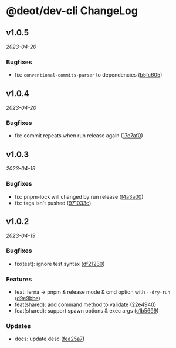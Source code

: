 # @deot/dev-cli ChangeLog

## v1.0.5

_2023-04-20_

### Bugfixes

- fix: `conventional-commits-parser` to dependencies ([b5fc605](https://github.com/deot/dev/commit/b5fc605ad0d966bc0dd979947ff02e7c3962f75b))

## v1.0.4

_2023-04-20_

### Bugfixes

- fix: commit repeats when run release again ([17e7af0](https://github.com/deot/dev/commit/17e7af03f4b216799b875a9576823a88ae9421c1))

## v1.0.3

_2023-04-19_

### Bugfixes

- fix: pnpm-lock will changed by run release ([f4a3a00](https://github.com/deot/dev/commit/f4a3a0036d9123e14f41a2559715ffcc55801394))
- fix: tags isn't pushed ([971033c](https://github.com/deot/dev/commit/971033cae0d77e112878858fff473b7ca26436a8))

## v1.0.2

_2023-04-19_

### Bugfixes

- fix(test): ignore test syntax ([df21230](https://github.com/deot/dev/commit/df212302a8071c314ddeb079040637326dc9ba9c))

### Features

- feat: lerna -> pnpm & release mode & cmd option with `--dry-run` ([d9e9bbe](https://github.com/deot/dev/commit/d9e9bbec3d5a3cd1915f7b4eb80110ed0c609957))
- feat(shared): add command method to validate ([22e4940](https://github.com/deot/dev/commit/22e4940efcc8439ca4e41ca54f2e9d4616206755))
- feat(shared): support spawn options & exec args ([c1b5699](https://github.com/deot/dev/commit/c1b56990828841177dc6828d708d058cae4f3c02))

### Updates

- docs: update desc ([fea25a7](https://github.com/deot/dev/commit/fea25a72d07de366610bd49f6955760b653bb5b8))
